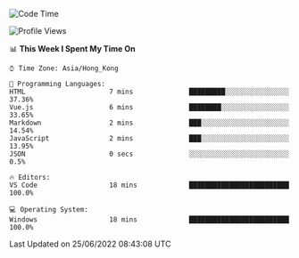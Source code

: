 <!--START_SECTION:waka-->
![Code Time](http://img.shields.io/badge/Code%20Time-26%20hrs%209%20mins-blue)

![Profile Views](http://img.shields.io/badge/Profile%20Views-2-blue)

📊 **This Week I Spent My Time On** 

```text
⌚︎ Time Zone: Asia/Hong_Kong

💬 Programming Languages: 
HTML                     7 mins              █████████░░░░░░░░░░░░░░░░   37.36% 
Vue.js                   6 mins              ████████░░░░░░░░░░░░░░░░░   33.65% 
Markdown                 2 mins              ███░░░░░░░░░░░░░░░░░░░░░░   14.54% 
JavaScript               2 mins              ███░░░░░░░░░░░░░░░░░░░░░░   13.95% 
JSON                     0 secs              ░░░░░░░░░░░░░░░░░░░░░░░░░   0.5%

🔥 Editors: 
VS Code                  18 mins             █████████████████████████   100.0%

💻 Operating System: 
Windows                  18 mins             █████████████████████████   100.0%

```


 Last Updated on 25/06/2022 08:43:08 UTC
<!--END_SECTION:waka-->
